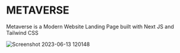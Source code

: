 # METAVERSE

Metaverse is a Modern Website Landing Page built with Next JS and Tailwind CSS

![Screenshot 2023-06-13 120148](https://github.com/ZainAli97/Metaverse/assets/131141179/8e959223-5334-4239-bbc7-7bac519e9011)

